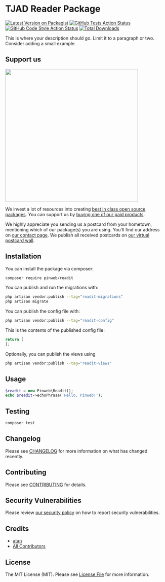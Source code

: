 # TJAD Reader Package

[![Latest Version on Packagist](https://img.shields.io/packagist/v/pinweb/readit.svg?style=flat-square)](https://packagist.org/packages/pinweb/readit)
[![GitHub Tests Action Status](https://img.shields.io/github/actions/workflow/status/pinweb/readit/run-tests.yml?branch=main&label=tests&style=flat-square)](https://github.com/pinweb/readit/actions?query=workflow%3Arun-tests+branch%3Amain)
[![GitHub Code Style Action Status](https://img.shields.io/github/actions/workflow/status/pinweb/readit/fix-php-code-style-issues.yml?branch=main&label=code%20style&style=flat-square)](https://github.com/pinweb/readit/actions?query=workflow%3A"Fix+PHP+code+style+issues"+branch%3Amain)
[![Total Downloads](https://img.shields.io/packagist/dt/pinweb/readit.svg?style=flat-square)](https://packagist.org/packages/pinweb/readit)

This is where your description should go. Limit it to a paragraph or two. Consider adding a small example.

## Support us

[<img src="https://github-ads.s3.eu-central-1.amazonaws.com/Readit.jpg?t=1" width="419px" />](https://spatie.be/github-ad-click/Readit)

We invest a lot of resources into creating [best in class open source packages](https://spatie.be/open-source). You can support us by [buying one of our paid products](https://spatie.be/open-source/support-us).

We highly appreciate you sending us a postcard from your hometown, mentioning which of our package(s) you are using. You'll find our address on [our contact page](https://spatie.be/about-us). We publish all received postcards on [our virtual postcard wall](https://spatie.be/open-source/postcards).

## Installation

You can install the package via composer:

```bash
composer require pinweb/readit
```

You can publish and run the migrations with:

```bash
php artisan vendor:publish --tag="readit-migrations"
php artisan migrate
```

You can publish the config file with:

```bash
php artisan vendor:publish --tag="readit-config"
```

This is the contents of the published config file:

```php
return [
];
```

Optionally, you can publish the views using

```bash
php artisan vendor:publish --tag="readit-views"
```

## Usage

```php
$readit = new Pinweb\Readit();
echo $readit->echoPhrase('Hello, Pinweb!');
```

## Testing

```bash
composer test
```

## Changelog

Please see [CHANGELOG](CHANGELOG.md) for more information on what has changed recently.

## Contributing

Please see [CONTRIBUTING](CONTRIBUTING.md) for details.

## Security Vulnerabilities

Please review [our security policy](../../security/policy) on how to report security vulnerabilities.

## Credits

- [atan](https://github.com/tanshiqi)
- [All Contributors](../../contributors)

## License

The MIT License (MIT). Please see [License File](LICENSE.md) for more information.
